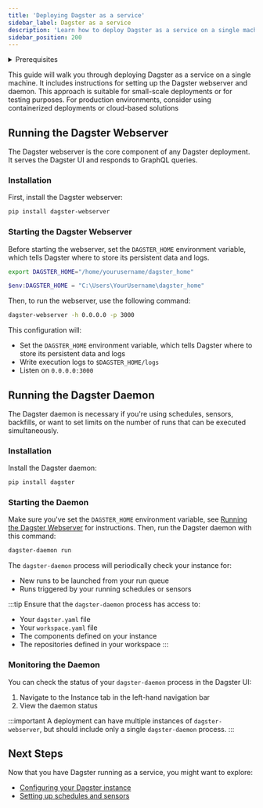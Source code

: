 ```yaml
---
title: 'Deploying Dagster as a service'
sidebar_label: Dagster as a service
description: 'Learn how to deploy Dagster as a service on a single machine'
sidebar_position: 200
---
```


<details>
  <summary>Prerequisites</summary>

To follow the steps in this guide, you'll need:

- A Dagster project created
- Working knowledge of containerization and managing services

</details>

This guide will walk you through deploying Dagster as a service on a single machine. It includes instructions for setting up the Dagster webserver and daemon. This approach is suitable for small-scale deployments or for testing purposes. For production environments, consider using containerized deployments or cloud-based solutions

## Running the Dagster Webserver

The Dagster webserver is the core component of any Dagster deployment. It serves the Dagster UI and responds to GraphQL queries.

### Installation

First, install the Dagster webserver:

```bash
pip install dagster-webserver
```

### Starting the Dagster Webserver

Before starting the webserver, set the `DAGSTER_HOME` environment variable, which tells Dagster where to store its persistent data and logs.

<Tabs>
  <TabItem value="linux-mac" label="Linux/macOS (Bash)" default>

```bash
export DAGSTER_HOME="/home/yourusername/dagster_home"
```

  </TabItem>
  <TabItem value="windows" label="Windows (PowerShell)" default>

```powershell
$env:DAGSTER_HOME = "C:\Users\YourUsername\dagster_home"
```

  </TabItem>

</Tabs>

Then, to run the webserver, use the following command:

```bash
dagster-webserver -h 0.0.0.0 -p 3000
```

This configuration will:

- Set the `DAGSTER_HOME` environment variable, which tells Dagster where to store its persistent data and logs
- Write execution logs to `$DAGSTER_HOME/logs`
- Listen on `0.0.0.0:3000`

## Running the Dagster Daemon

The Dagster daemon is necessary if you're using schedules, sensors, backfills, or want to set limits on the number of runs that can be executed simultaneously.

### Installation

Install the Dagster daemon:

```bash
pip install dagster
```

### Starting the Daemon

Make sure you've set the `DAGSTER_HOME` environment variable, see [Running the Dagster Webserver](#running-the-dagster-webserver) for instructions.
Then, run the Dagster daemon with this command:

```bash
dagster-daemon run
```

The `dagster-daemon` process will periodically check your instance for:

- New runs to be launched from your run queue
- Runs triggered by your running schedules or sensors

:::tip
Ensure that the `dagster-daemon` process has access to:

- Your `dagster.yaml` file
- Your `workspace.yaml` file
- The components defined on your instance
- The repositories defined in your workspace
  :::

### Monitoring the Daemon

You can check the status of your `dagster-daemon` process in the Dagster UI:

1. Navigate to the Instance tab in the left-hand navigation bar
2. View the daemon status

:::important
A deployment can have multiple instances of `dagster-webserver`, but should include only a single `dagster-daemon` process.
:::

## Next Steps

Now that you have Dagster running as a service, you might want to explore:

- [Configuring your Dagster instance](/todo)
- [Setting up schedules and sensors](/guides/automate/schedules)
